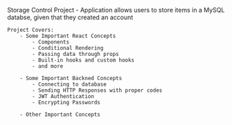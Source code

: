 Storage Control Project
    - Application allows users to store items in a MySQL databse, given that they created an account

    Project Covers:
        - Some Important React Concepts 
            - Components
            - Conditional Rendering
            - Passing data through props
            - Built-in hooks and custom hooks
            - and more
        
        - Some Important Backned Concepts
            - Connecting to database
            - Sending HTTP Responses with proper codes
            - JWT Authentication
            - Encrypting Passwords
        
        - Other Important Concepts
            